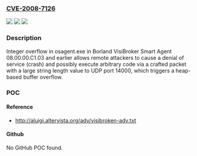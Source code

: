 ### [CVE-2008-7126](https://cve.mitre.org/cgi-bin/cvename.cgi?name=CVE-2008-7126)
![](https://img.shields.io/static/v1?label=Product&message=n%2Fa&color=blue)
![](https://img.shields.io/static/v1?label=Version&message=n%2Fa&color=blue)
![](https://img.shields.io/static/v1?label=Vulnerability&message=n%2Fa&color=brighgreen)

### Description

Integer overflow in osagent.exe in Borland VisiBroker Smart Agent 08.00.00.C1.03 and earlier allows remote attackers to cause a denial of service (crash) and possibly execute arbitrary code via a crafted packet with a large string length value to UDP port 14000, which triggers a heap-based buffer overflow.

### POC

#### Reference
- http://aluigi.altervista.org/adv/visibroken-adv.txt

#### Github
No GitHub POC found.

